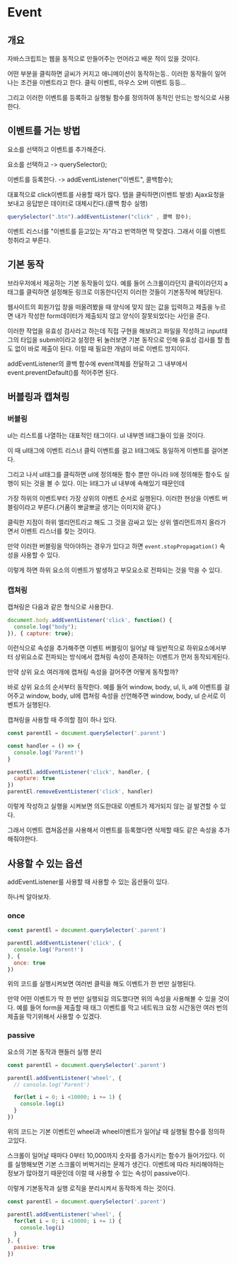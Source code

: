 # Event

## 개요

자바스크립트는 웹을 동적으로 만들어주는 언어라고 배운 적이 있을 것이다.

 어떤 부분을 클릭하면 글씨가 커지고 애니메이션이 동작하는등.. 이러한 동작들이 일어나는 조건을 이벤트라고 한다. 클릭 이벤트, 마우스 오버 이벤트 등등...

그리고 이러한 이벤트를 등록하고 실행될 함수를 정의하여 동적인 만드는 방식으로 사용한다.

## 이벤트를 거는 방법

요소를 선택하고 이벤트를 추가해준다.

요소를 선택하고 -> querySelector();

이벤트를 등록한다. -> addEventListener("이벤트", 콜백함수);

대표적으로 click이벤트를 사용할 때가 많다. 탭을 클릭하면(이벤트 발생) Ajax요청을 보내고 응답받은 데이터로 대체시킨다.(콜백 함수 실행)

```js
querySelector(".btn").addEventListener("click" , 콜백 함수);
```

이벤트 리스너를 "이벤트를 듣고있는 자"라고 번역하면 딱 맞겠다. 그래서 이를 이벤트 청취라고 부른다.

## 기본 동작

브라우저에서 제공하는 기본 동작들이 있다. 예를 들어 스크롤이라던지 클릭이라던지 a태그를 클릭하면 설정해둔 링크로 이동한다던지 이러한 것들이 기본동작에 해당된다.

웹사이트의 회원가입 창을 떠올려봤을 때 양식에 맞지 않는 값을 입력하고 제출을 누르면 내가 작성한 form데이터가 제출되지 않고 양식이 잘못되었다는 사인을 준다.

 이러한 작업을 유효성 검사라고 하는데 직접 구현을 해보려고 파일을 작성하고 input태그의 타입을 submit이라고 설정한 뒤 눌러보면 기본 동작으로 인해 유효성 검사를 할 틈도 없이 바로 제출이 된다. 이럴 때 필요한 개념이 바로 이벤트 방지이다.

addEventListener의 콜백 함수에 event객체를 전달하고 그 내부에서 event.preventDefault()를 적어주면 된다.

## 버블링과 캡쳐링

### 버블링

ul는 리스트를 나열하는 대표적인 태그이다. ul 내부엔 li태그들이 있을 것이다.

이 때 ul태그에 이벤트 리스너 클릭 이벤트를 걸고 li태그에도 동일하게 이벤트를 걸어본다.

그리고 나서 ul태그를 클릭하면 ul에 정의해둔 함수 뿐만 아니라 li에 정의해둔 함수도 실행이 되는 것을 볼 수 있다. 이는 li태그가 ul 내부에 속해있기 때문인데

가장 하위의 이벤트부터 가장 상위의 이벤트 순서로 실행된다.
이러한 현상을 이벤트 버블링이라고 부른다.(거품이 뽀글뽀글 생기는 이미지와 같다.)

클릭한 지점이 하위 엘리먼트라고 해도 그 것을 감싸고 있는 상위 엘리먼트까지 올라가면서 이벤트 리스너를 찾는 것이다.

만약 이러한 버블링을 막아야하는 경우가 있다고 하면 `event.stopPropagation()` 속성을 사용할 수 있다.

이렇게 하면 하위 요소의 이벤트가 발생하고 부모요소로 전파되는 것을 막을 수 있다.

### 캡쳐링

캡쳐링은 다음과 같은 형식으로 사용한다.

```js
document.body.addEventListener('click', function() {
  console.log("body");
}), { capture: true};
```

이런식으로 속성을 추가해주면 이벤트 버블링이 일어날 때 일반적으로 하위요소에서부터 상위요소로 전파되는 방식에서 캡쳐링 속성이 존재하는 이벤트가 먼저 동작되게된다.

만약 상위 요소 여러개에 캡쳐링 속성을 걸어주면 어떻게 동작할까?

바로 상위 요소의 순서부터 동작한다. 예를 들어 window, body, ul, li, a에 이벤트를 걸어주고 window, body, ul에 캡쳐링 속성을 선언해주면 window, body, ul 순서로 이벤트가 실행된다.

캡쳐링을 사용할 때 주의할 점이 하나 있다.

```js
const parentEl = document.querySelector('.parent')

const handler = () => {
  console.log('Parent!')
}

parentEl.addEventListener('click', handler, {
  capture: true
})
parentEl.removeEventListener('click', handler)
```

이렇게 작성하고 실행을 시켜보면 의도한대로 이벤트가 제거되지 않는 걸 발견할 수 있다.

그래서 이벤트 캡쳐옵션을 사용해서 이벤트를 등록했다면 삭제할 때도 같은 속성을 추가해줘야한다.

## 사용할 수 있는 옵션

addEventListener를 사용할 때 사용할 수 있는 옵션들이 있다.

하나씩 알아보자.


### once

```js
const parentEl = document.querySelector('.parent')

parentEl.addEventListener('click', {
  console.log('Parent!')
}, {
  once: true
})
```

위의 코드를 실행시켜보면 여러번 클릭을 해도 이벤트가 한 번만 실행된다.

만약 어떤 이벤트가 딱 한 번만 실행되길 의도했다면 위의 속성을 사용해볼 수 있을 것이다. 예를 들어 form을 제출할 때 태그 이벤트를 막고 네트워크 요청 시간동안 여러 번의 제출을 막기위해서 사용할 수 있겠다.

### passive

요소의 기본 동작과 핸들러 실행 분리

```js
const parentEl = document.querySelector('.parent')

parentEl.addEventListener('wheel', {
  // console.log('Parent')

  for(let i = 0; i <10000; i += 1) {
    console.log(i)
  }
})
```

위의 코드는 기본 이벤트인 wheel과 wheel이벤트가 일어날 때 실행될 함수를 정의하고있다.

스크롤이 일어날 때마다 0부터 10,000까지 숫자를 증가시키는 함수가 들어가있다. 이를 실행해보면 기본 스크롤이 버벅거리는 문제가 생긴다. 이벤트에 따라 처리해야하는 정보가 많아졌기 때문인데 이럴 때 사용할 수 있는 속성이 passive이다.

이렇게 기본동작과 실행 로직을 분리시켜서 동작하게 하는 것이다.

```js
const parentEl = document.querySelector('.parent')

parentEl.addEventListener('wheel', {
  for(let i = 0; i <10000; i += 1) {
    console.log(i)
  }
}, {
  passive: true
})
```